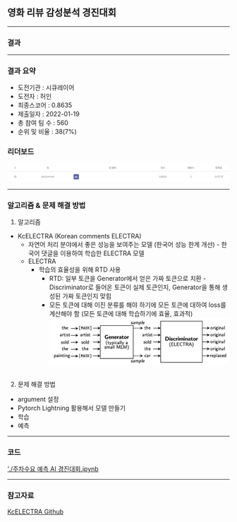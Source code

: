 ## 영화 리뷰 감성분석 경진대회

------------

### 결과

----------------

### 결과 요약

* 도전기관 : 시큐레이어
* 도전자 : 허인
* 최종스코어 : 0.8635
* 제출일자 : 2022-01-19
* 총 참여 팀 수 : 560
* 순위 및 비율 :  38(7%)

### 리더보드

![결과](screenshot/scoreMovie.png)

----------

### 알고리즘 & 문제 해결 방법

1. 알고리즘
* KcELECTRA (Korean comments ELECTRA)
  * 자연어 처리 분야에서 좋은 성능을 보여주는 모델 (한국어 성능 한계 개선) - 한국어 댓글을 이용하여 학습한 ELECTRA 모델
  * ELECTRA
    - 학습의 효율성을 위해 RTD 사용<br>
      - RTD: 일부 토큰을 Generator에서 얻은 가짜 토큰으로 치환 - Discriminator로 들어온 토큰이 실제 토큰인지, Generator을 통해 생성된 가짜 토큰인지 맞힘<br>
      - 모든 토큰에 대해 이진 분류를 해야 하기에 모든 토큰에 대하여 loss를 계산해야 함 (모든 토큰에 대해 학습하기에 효율, 효과적)
      ![결과](screenshot/electra.png) 
  <br><br>
 
 2. 문제 해결 방법
 * argument 설정
 * Pytorch Lightning 활용해서 모델 만들기
 * 학습
 * 예측
 
-----------

### 코드

['./주차수요 예측 AI 경진대회.ipynb](https://github.com/gjdls01/AutoAPE-challenge3/blob/main/dacon/%EC%A3%BC%EC%B0%A8%EC%88%98%EC%9A%94%20%EC%98%88%EC%B8%A1%20AI%20%EA%B2%BD%EC%A7%84%EB%8C%80%ED%9A%8C/%EC%A3%BC%EC%B0%A8%EC%88%98%EC%9A%94%20%EC%98%88%EC%B8%A1%20AI%20%EA%B2%BD%EC%A7%84%EB%8C%80%ED%9A%8C.ipynb)

-----------

### 참고자료

[KcELECTRA Github](https://link.ainize.ai/3ezh2SS)
